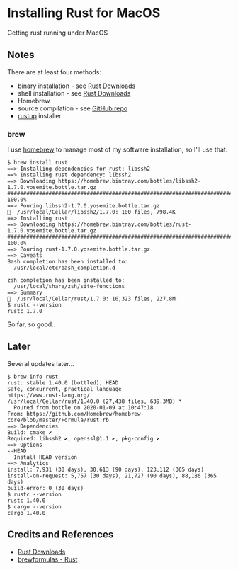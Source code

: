 # Installing Rust for MacOS

Getting rust running under MacOS

## Notes

There are at least four methods:

* binary installation - see [Rust Downloads](https://www.rust-lang.org/downloads.html)
* shell installation - see [Rust Downloads](https://www.rust-lang.org/downloads.html)
* Homebrew
* source compilation - see [GitHub repo](https://github.com/rust-lang/rust)
* [rustup](https://rustup.rs/) installer

### brew

I use [homebrew](https://github.com/Homebrew/homebrew) to manage most of my software installation, so I'll use that.

```
$ brew install rust
==> Installing dependencies for rust: libssh2
==> Installing rust dependency: libssh2
==> Downloading https://homebrew.bintray.com/bottles/libssh2-1.7.0.yosemite.bottle.tar.gz
######################################################################## 100.0%
==> Pouring libssh2-1.7.0.yosemite.bottle.tar.gz
🍺  /usr/local/Cellar/libssh2/1.7.0: 180 files, 798.4K
==> Installing rust
==> Downloading https://homebrew.bintray.com/bottles/rust-1.7.0.yosemite.bottle.tar.gz
######################################################################## 100.0%
==> Pouring rust-1.7.0.yosemite.bottle.tar.gz
==> Caveats
Bash completion has been installed to:
  /usr/local/etc/bash_completion.d

zsh completion has been installed to:
  /usr/local/share/zsh/site-functions
==> Summary
🍺  /usr/local/Cellar/rust/1.7.0: 10,323 files, 227.8M
$ rustc --version
rustc 1.7.0
```

So far, so good..

## Later

Several updates later...

```
$ brew info rust
rust: stable 1.40.0 (bottled), HEAD
Safe, concurrent, practical language
https://www.rust-lang.org/
/usr/local/Cellar/rust/1.40.0 (27,438 files, 639.3MB) *
  Poured from bottle on 2020-01-09 at 10:47:18
From: https://github.com/Homebrew/homebrew-core/blob/master/Formula/rust.rb
==> Dependencies
Build: cmake ✔
Required: libssh2 ✔, openssl@1.1 ✔, pkg-config ✔
==> Options
--HEAD
  Install HEAD version
==> Analytics
install: 7,931 (30 days), 30,613 (90 days), 123,112 (365 days)
install-on-request: 5,757 (30 days), 21,727 (90 days), 88,186 (365 days)
build-error: 0 (30 days)
$ rustc --version
rustc 1.40.0
$ cargo --version
cargo 1.40.0
```

## Credits and References

* [Rust Downloads](https://www.rust-lang.org/downloads.html)
* [brewformulas - Rust](http://brewformulas.org/Rust)
